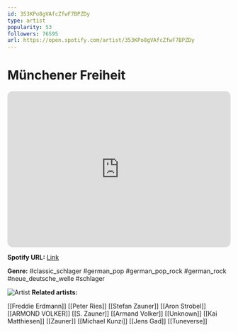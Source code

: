 ```yaml
---
id: 353KPo8gVAfcZfwF7BPZDy
type: artist
popularity: 53
followers: 76595
url: https://open.spotify.com/artist/353KPo8gVAfcZfwF7BPZDy
---
```

# Münchener Freiheit

<iframe style="border-radius:12px" src="https://open.spotify.com/embed/artist/353KPo8gVAfcZfwF7BPZDy" width="100%" height="352" frameBorder="0" allowfullscreen="" allow="autoplay; clipboard-write; encrypted-media; fullscreen; picture-in-picture" loading="lazy"></iframe>

**Spotify URL:** [Link](https://open.spotify.com/artist/353KPo8gVAfcZfwF7BPZDy)

**Genre:**  #classic_schlager #german_pop #german_pop_rock #german_rock #neue_deutsche_welle #schlager

![Artist](https://i.scdn.co/image/912c77c1f96ff4abcbd0403d23ed96f7f07dbdd7)
**Related artists:**

[[Freddie Erdmann]]
[[Peter Ries]]
[[Stefan Zauner]]
[[Aron Strobel]]
[[ARMOND VOLKER]]
[[S. Zauner]]
[[Armand Volker]]
[[Unknown]]
[[Kai Matthiesen]]
[[Zauner]]
[[Michael Kunzi]]
[[Jens Gad]]
[[Tuneverse]]
